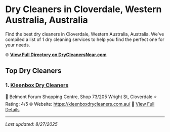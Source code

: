 # Dry Cleaners in Cloverdale, Western Australia, Australia

Find the best dry cleaners in Cloverdale, Western Australia, Australia. We've compiled a list of 1 dry cleaning services to help you find the perfect one for your needs.

🌐 **[View Full Directory on DryCleanersNear.com](https://drycleanersnear.com/city/Australia/Western%20Australia/Cloverdale)**

## Top Dry Cleaners

### 1. [Kleenbox Dry Cleaners](https://drycleanersnear.com/dryCleaner/68ad16701d9ee695c925306c/kleenbox-dry-cleaners)
📍 Belmont Forum Shopping Centre, Shop 73/205 Wright St, Cloverdale
⭐ Rating: 4/5
🌐 Website: https://kleenboxdrycleaners.com.au/
🔗 [View Full Details](https://drycleanersnear.com/dryCleaner/68ad16701d9ee695c925306c/kleenbox-dry-cleaners)


---

*Last updated: 8/27/2025*
